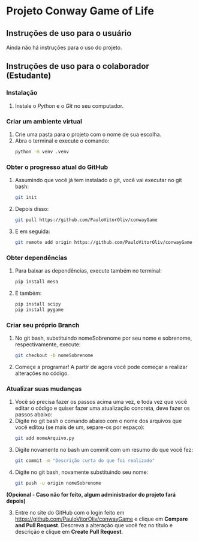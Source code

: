 # Projeto Conway Game of Life

## Instruções de uso para o usuário
Ainda não há instruções para o uso do projeto.

## Instruções de uso para o colaborador (Estudante)

### Instalação
1. Instale o *Python* e o *Git* no seu computador.

### Criar um ambiente virtual
1. Crie uma pasta para o projeto com o nome de sua escolha.
2. Abra o terminal e execute o comando:
   ```bash
   python -m venv .venv
   ```

### Obter o progresso atual do GitHub
1. Assumindo que você já tem instalado o git, você vai executar no git bash:
	```bash
	git init
	```
2. Depois disso:
	```bash
	git pull https://github.com/PauloVitorOliv/conwayGame
	```
3. E em seguida:
	```bash
	git remote add origin https://github.com/PauloVitorOliv/conwayGame
	```

### Obter dependências
1. Para baixar as dependências, execute também no terminal:
	```bash
	pip install mesa
	```
2. E também:
	```bash
	pip install scipy
	pip install pygame
	```

### Criar seu próprio Branch
1. No git bash, substituindo nomeSobrenome por seu nome e sobrenome, respectivamente, execute:
	```bash
	git checkout -b nomeSobrenome
	```
2. Começe a programar! A partir de agora você pode começar a realizar alterações no código.

### Atualizar suas mudanças
1. Você só precisa fazer os passos acima uma vez, e toda vez que você editar o código e quiser fazer uma atualização concreta, deve fazer os passos abaixo:
2. Digite no git bash o comando abaixo com o nome dos arquivos que você editou (se mais de um, separe-os por espaço):
	```bash
	git add nomeArquivo.py
	```
3. Digite novamente no bash um commit com um resumo do que você fez:
	```bash
	git commit -m "Descrição curta do que foi realizado"
	```
4. Digite no git bash, novamente substituindo seu nome:
	```bash
	git push -u origin nomeSobrenome
	```

**(Opcional - Caso não for feito, algum administrador do projeto fará depois)**

3. Entre no site do GitHub com o login feito em https://github.com/PauloVitorOliv/conwayGame e clique em **Compare and Pull Request**. Descreva a alteração que você fez no título e descrição e clique em **Create Pull Request**.
